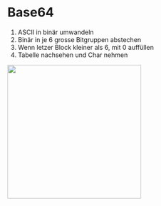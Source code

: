 # Base64

1. ASCII in binär umwandeln
2. Binär in je 6 grosse Bitgruppen abstechen
3. Wenn letzer Block kleiner als 6, mit 0 auffüllen
4. Tabelle nachsehen und Char nehmen

<img src="media/Pasted%20image%2020230606162428.png" width="300" />